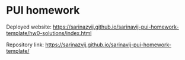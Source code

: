 # PUI homework

Deployed website: https://sarinazvij.github.io/sarinavij-pui-homework-template/hw0-solutions/index.html

Repository link: https://sarinazvij.github.io/sarinavij-pui-homework-template/
